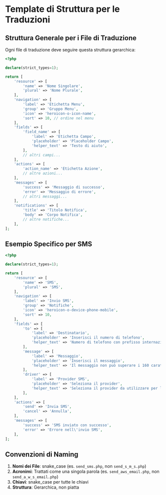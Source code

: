 # Template di Struttura per le Traduzioni

## Struttura Generale per i File di Traduzione

Ogni file di traduzione deve seguire questa struttura gerarchica:

```php
<?php

declare(strict_types=1);

return [
    'resource' => [
        'name' => 'Nome Singolare',
        'plural' => 'Nome Plurale',
    ],
    'navigation' => [
        'label' => 'Etichetta Menu',
        'group' => 'Gruppo Menu',
        'icon' => 'heroicon-o-icon-name',
        'sort' => 10, // ordine nel menu
    ],
    'fields' => [
        'field_name' => [
            'label' => 'Etichetta Campo',
            'placeholder' => 'Placeholder Campo',
            'helper_text' => 'Testo di aiuto',
        ],
        // altri campi...
    ],
    'actions' => [
        'action_name' => 'Etichetta Azione',
        // altre azioni...
    ],
    'messages' => [
        'success' => 'Messaggio di successo',
        'error' => 'Messaggio di errore',
        // altri messaggi...
    ],
    'notifications' => [
        'title' => 'Titolo Notifica',
        'body' => 'Corpo Notifica',
        // altre notifiche...
    ],
];
```

## Esempio Specifico per SMS

```php
<?php

declare(strict_types=1);

return [
    'resource' => [
        'name' => 'SMS',
        'plural' => 'SMS',
    ],
    'navigation' => [
        'label' => 'Invio SMS',
        'group' => 'Notifiche',
        'icon' => 'heroicon-o-device-phone-mobile',
        'sort' => 10,
    ],
    'fields' => [
        'to' => [
            'label' => 'Destinatario',
            'placeholder' => 'Inserisci il numero di telefono',
            'helper_text' => 'Numero di telefono con prefisso internazionale (es. +39)',
        ],
        'message' => [
            'label' => 'Messaggio',
            'placeholder' => 'Inserisci il messaggio',
            'helper_text' => 'Il messaggio non può superare i 160 caratteri',
        ],
        'driver' => [
            'label' => 'Provider SMS',
            'placeholder' => 'Seleziona il provider',
            'helper_text' => 'Seleziona il provider da utilizzare per l\'invio',
        ],
    ],
    'actions' => [
        'send' => 'Invia SMS',
        'cancel' => 'Annulla',
    ],
    'messages' => [
        'success' => 'SMS inviato con successo',
        'error' => 'Errore nell\'invio SMS',
    ],
];
```

## Convenzioni di Naming

1. **Nomi dei File**: snake_case (es. `send_sms.php`, non `send_s_m_s.php`)
2. **Acronimi**: Trattati come una singola parola (es. `send_aws_email.php`, non `send_a_w_s_email.php`)
3. **Chiavi**: snake_case per tutte le chiavi
4. **Struttura**: Gerarchica, non piatta
